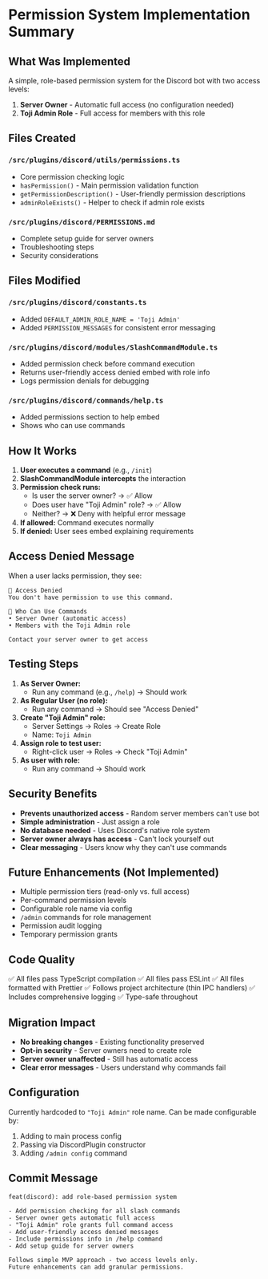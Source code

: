 # Permission System Implementation Summary

## What Was Implemented

A simple, role-based permission system for the Discord bot with two access levels:

1. **Server Owner** - Automatic full access (no configuration needed)
2. **Toji Admin Role** - Full access for members with this role

## Files Created

### `/src/plugins/discord/utils/permissions.ts`

- Core permission checking logic
- `hasPermission()` - Main permission validation function
- `getPermissionDescription()` - User-friendly permission descriptions
- `adminRoleExists()` - Helper to check if admin role exists

### `/src/plugins/discord/PERMISSIONS.md`

- Complete setup guide for server owners
- Troubleshooting steps
- Security considerations

## Files Modified

### `/src/plugins/discord/constants.ts`

- Added `DEFAULT_ADMIN_ROLE_NAME = 'Toji Admin'`
- Added `PERMISSION_MESSAGES` for consistent error messaging

### `/src/plugins/discord/modules/SlashCommandModule.ts`

- Added permission check before command execution
- Returns user-friendly access denied embed with role info
- Logs permission denials for debugging

### `/src/plugins/discord/commands/help.ts`

- Added permissions section to help embed
- Shows who can use commands

## How It Works

1. **User executes a command** (e.g., `/init`)
2. **SlashCommandModule intercepts** the interaction
3. **Permission check runs:**
   - Is user the server owner? → ✅ Allow
   - Does user have "Toji Admin" role? → ✅ Allow
   - Neither? → ❌ Deny with helpful error message
4. **If allowed:** Command executes normally
5. **If denied:** User sees embed explaining requirements

## Access Denied Message

When a user lacks permission, they see:

```
🚫 Access Denied
You don't have permission to use this command.

👥 Who Can Use Commands
• Server Owner (automatic access)
• Members with the Toji Admin role

Contact your server owner to get access
```

## Testing Steps

1. **As Server Owner:**
   - Run any command (e.g., `/help`) → Should work
2. **As Regular User (no role):**
   - Run any command → Should see "Access Denied"
3. **Create "Toji Admin" role:**
   - Server Settings → Roles → Create Role
   - Name: `Toji Admin`
4. **Assign role to test user:**
   - Right-click user → Roles → Check "Toji Admin"
5. **As user with role:**
   - Run any command → Should work

## Security Benefits

- **Prevents unauthorized access** - Random server members can't use bot
- **Simple administration** - Just assign a role
- **No database needed** - Uses Discord's native role system
- **Server owner always has access** - Can't lock yourself out
- **Clear messaging** - Users know why they can't use commands

## Future Enhancements (Not Implemented)

- Multiple permission tiers (read-only vs. full access)
- Per-command permission levels
- Configurable role name via config
- `/admin` commands for role management
- Permission audit logging
- Temporary permission grants

## Code Quality

✅ All files pass TypeScript compilation
✅ All files pass ESLint
✅ All files formatted with Prettier
✅ Follows project architecture (thin IPC handlers)
✅ Includes comprehensive logging
✅ Type-safe throughout

## Migration Impact

- **No breaking changes** - Existing functionality preserved
- **Opt-in security** - Server owners need to create role
- **Server owner unaffected** - Still has automatic access
- **Clear error messages** - Users understand why commands fail

## Configuration

Currently hardcoded to `"Toji Admin"` role name. Can be made configurable by:

1. Adding to main process config
2. Passing via DiscordPlugin constructor
3. Adding `/admin config` command

## Commit Message

```
feat(discord): add role-based permission system

- Add permission checking for all slash commands
- Server owner gets automatic full access
- "Toji Admin" role grants full command access
- Add user-friendly access denied messages
- Include permissions info in /help command
- Add setup guide for server owners

Follows simple MVP approach - two access levels only.
Future enhancements can add granular permissions.
```
